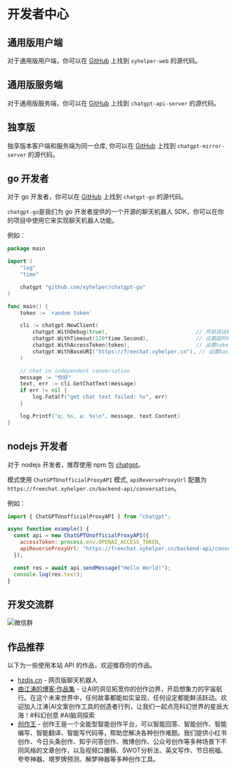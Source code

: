 # 开发者中心

## 通用版用户端

对于通用版用户端，你可以在 [GitHub](https://github.com/xyhelper/xyhelper-web) 上找到 `xyhelper-web` 的源代码。

## 通用版服务端

对于通用版服务端，你可以在 [GitHub](https://github.com/xyhelper/chatgpt-api-server) 上找到 `chatgpt-api-server` 的源代码。

## 独享版

独享版本客户端和服务端为同一仓库, 你可以在 [GitHub](https://github.com/xyhelper/chatgpt-mirror-server) 上找到 `chatgpt-mirror-server` 的源代码。

## go 开发者

对于 go 开发者，你可以在 [GitHub](https://github.com/xyhelper/chatgpt-go) 上找到 `chatgpt-go` 的源代码。

`chatgpt-go`是我们为 go 开发者提供的一个开源的聊天机器人 SDK，你可以在你的项目中使用它来实现聊天机器人功能。

例如：

```go
package main

import (
	"log"
	"time"

	chatgpt "github.com/xyhelper/chatgpt-go"
)

func main() {
	token := `random token`

	cli := chatgpt.NewClient(
		chatgpt.WithDebug(true),                            // 开启调试模式
		chatgpt.WithTimeout(120*time.Second),               // 设置超时时间为120秒
		chatgpt.WithAccessToken(token),                     // 设置token
		chatgpt.WithBaseURI("https://freechat.xyhelper.cn"), // 设置base uri
	)

	// chat in independent conversation
	message := "你好"
	text, err := cli.GetChatText(message)
	if err != nil {
		log.Fatalf("get chat text failed: %v", err)
	}

	log.Printf("q: %s, a: %s\n", message, text.Content)
}
```

## nodejs 开发者

对于 nodejs 开发者，推荐使用 npm 包 [chatgpt](https://www.npmjs.com/package/chatgpt)。

模式使用 `ChatGPTUnofficialProxyAPI` 模式, `apiReverseProxyUrl` 配置为 `https://freechat.xyhelper.cn/backend-api/conversation`。

例如：

```js
import { ChatGPTUnofficialProxyAPI } from "chatgpt";

async function example() {
  const api = new ChatGPTUnofficialProxyAPI({
    accessToken: process.env.OPENAI_ACCESS_TOKEN,
    apiReverseProxyUrl: "https://freechat.xyhelper.cn/backend-api/conversation",
  });

  const res = await api.sendMessage("Hello World!");
  console.log(res.text);
}
```
## 开发交流群

![微信群](/xyhelperkf.png)

## 作品推荐

以下为一些使用本站 API 的作品，欢迎推荐你的作品。

- [hzdjs.cn](https://hzdjs.cn/chatgpt/) - 网页版聊天机器人
- [曲江涛的博客·作品集](https://www.protaos.com) - 让AI的洞见拓宽你的创作边界，开启想象力的宇宙航行。在这个未来世界中，任何故事都能如实呈现，任何设定都能鲜活跃动。欢迎加入江涛|AI文案创作工具的创造者行列，让我们一起点亮科幻世界的星辰大海！#科幻创意 #AI脑洞探索
- [创作王](https://aiapp.cc) - 创作王是一个全能型智能创作平台，可以智能回答、智能创作、智能编写、智能翻译、智能写代码等，帮助您解决各种创作难题。我们提供小红书创作、今日头条创作、知乎问答创作、微博创作、公众号创作等多种场景下不同风格的文章创作，以及视频口播稿、SWOT分析法、英文写作、节日祝福、夸夸神器、塔罗牌预测、解梦神器等多种创作工具。
